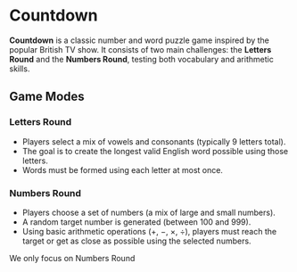 # Countdown

**Countdown** is a classic number and word puzzle game inspired by the popular British TV show. It consists of two main challenges: the **Letters Round** and the **Numbers Round**, testing both vocabulary and arithmetic skills.

## Game Modes

### Letters Round
- Players select a mix of vowels and consonants (typically 9 letters total).
- The goal is to create the longest valid English word possible using those letters.
- Words must be formed using each letter at most once.

### Numbers Round
- Players choose a set of numbers (a mix of large and small numbers).
- A random target number is generated (between 100 and 999).
- Using basic arithmetic operations (+, −, ×, ÷), players must reach the target or get as close as possible using the selected numbers.

We only focus on Numbers Round